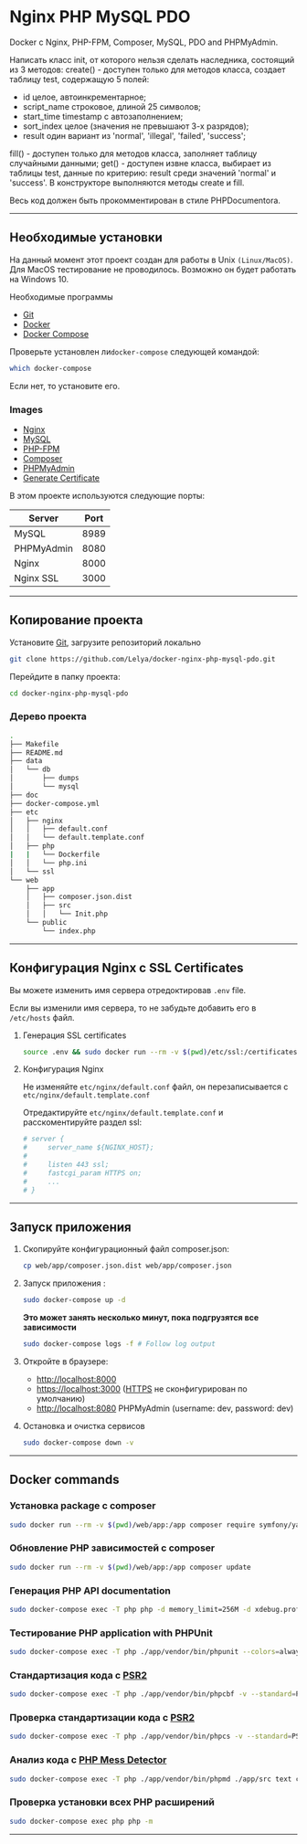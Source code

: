 # Nginx PHP MySQL PDO

Docker с Nginx, PHP-FPM, Composer, MySQL, PDO and PHPMyAdmin.

Написать класс init, от которого нельзя сделать наследника, состоящий из 3 методов:
create() - доступен только для методов класса, создает таблицу test, содержащую 5
полей:

 - id целое, автоинкрементарное;
 - script_name строковое, длиной 25 символов;
 - start_time timestamp с автозаполнением;
 - sort_index целое (значения не превышают 3-х разрядов);
 - result один вариант из 'normal', 'illegal', 'failed', 'success';

fill() - доступен только для методов класса, заполняет таблицу случайными данными;
get() - доступен извне класса, выбирает из таблицы test, данные по критерию: result среди
значений 'normal' и 'success'. В конструкторе выполняются методы create и fill.

Весь код должен быть прокомментирован в стиле PHPDocumentorа.
___

## Необходимые установки

На данный момент этот проект создан для работы в Unix `(Linux/MacOS)`. Для MacOS тестирование не проводилось. Возможно он будет работать на Windows 10.

Необходимые программы

* [Git](https://git-scm.com/downloads)
* [Docker](https://docs.docker.com/engine/installation/)
* [Docker Compose](https://docs.docker.com/compose/install/)

Проверьте установлен ли`docker-compose` следующей командой: 

```sh
which docker-compose
```
Если нет, то установите его.

### Images

* [Nginx](https://hub.docker.com/_/nginx/)
* [MySQL](https://hub.docker.com/_/mysql/)
* [PHP-FPM](https://hub.docker.com/r/nanoninja/php-fpm/)
* [Composer](https://hub.docker.com/_/composer/)
* [PHPMyAdmin](https://hub.docker.com/r/phpmyadmin/phpmyadmin/)
* [Generate Certificate](https://hub.docker.com/r/jacoelho/generate-certificate/)

В этом проекте используются следующие порты:

| Server     | Port |
|------------|------|
| MySQL      | 8989 |
| PHPMyAdmin | 8080 |
| Nginx      | 8000 |
| Nginx SSL  | 3000 |

___

## Копирование проекта

Установите [Git](http://git-scm.com/book/en/v2/Getting-Started-Installing-Git), загрузите репозиторий локально

```sh
git clone https://github.com/Lelya/docker-nginx-php-mysql-pdo.git
```

Перейдите в папку проекта:

```sh
cd docker-nginx-php-mysql-pdo
```

###  Дерево проекта

```sh
.
├── Makefile
├── README.md
├── data
│   └── db
│       ├── dumps
│       └── mysql
├── doc
├── docker-compose.yml
├── etc
│   ├── nginx
│   │   ├── default.conf
│   │   └── default.template.conf
│   ├── php
|   |   └── Dockerfile
│   │   └── php.ini
│   └── ssl
└── web
    ├── app
    │   ├── composer.json.dist
    │   ├── src
    │   │   └── Init.php
    └── public
        └── index.php
```

___

## Конфигурация Nginx с SSL Certificates

Вы можете изменить имя сервера отредоктировав `.env` file.

Если вы изменили имя сервера, то не забудьте добавить его в `/etc/hosts` файл.

1. Генерация SSL certificates

    ```sh
    source .env && sudo docker run --rm -v $(pwd)/etc/ssl:/certificates -e "SERVER=$NGINX_HOST" jacoelho/generate-certificate
    ```

2. Конфигурация Nginx

    Не изменяйте `etc/nginx/default.conf` файл, он перезаписывается с `etc/nginx/default.template.conf`

    Отредактируйте `etc/nginx/default.template.conf` и расскоментируйте раздел ssl:

    ```sh
    # server {
    #     server_name ${NGINX_HOST};
    #
    #     listen 443 ssl;
    #     fastcgi_param HTTPS on;
    #     ...
    # }
    ```

___

## Запуск приложения

1. Скопируйте конфигурационный файл composer.json: 

    ```sh
    cp web/app/composer.json.dist web/app/composer.json
    ```

2. Запуск приложения :

    ```sh
    sudo docker-compose up -d
    ```

    **Это может занять несколько минут, пока подгрузятся все зависимости**

    ```sh
    sudo docker-compose logs -f # Follow log output
    ```

3. Откройте в браузере:

    * [http://localhost:8000](http://localhost:8000/)
    * [https://localhost:3000](https://localhost:3000/) ([HTTPS](#configure-nginx-with-ssl-certificates) не сконфигурирован по умолчанию)
    * [http://localhost:8080](http://localhost:8080/) PHPMyAdmin (username: dev, password: dev)

4. Остановка и очистка сервисов

    ```sh
    sudo docker-compose down -v
    ```


___

## Docker commands

### Установка package с composer

```sh
sudo docker run --rm -v $(pwd)/web/app:/app composer require symfony/yaml
```

### Обновление PHP зависимостей с composer

```sh
sudo docker run --rm -v $(pwd)/web/app:/app composer update
```

### Генерация PHP API documentation

```sh
sudo docker-compose exec -T php php -d memory_limit=256M -d xdebug.profiler_enable=0 ./app/vendor/bin/apigen generate app/src --destination ./app/doc
```

### Тестирование PHP application with PHPUnit

```sh
sudo docker-compose exec -T php ./app/vendor/bin/phpunit --colors=always --configuration ./app
```

### Стандартизация кода с [PSR2](http://www.php-fig.org/psr/psr-2/)

```sh
sudo docker-compose exec -T php ./app/vendor/bin/phpcbf -v --standard=PSR2 ./app/src
```

### Проверка стандартизации кода с [PSR2](http://www.php-fig.org/psr/psr-2/)

```sh
sudo docker-compose exec -T php ./app/vendor/bin/phpcs -v --standard=PSR2 ./app/src
```

### Анализ кода с [PHP Mess Detector](https://phpmd.org/)

```sh
sudo docker-compose exec -T php ./app/vendor/bin/phpmd ./app/src text cleancode,codesize,controversial,design,naming,unusedcode
```

### Проверка установки всех PHP расширений

```sh
sudo docker-compose exec php php -m
```

___

